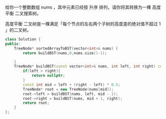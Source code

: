 给你一个整数数组 nums ，其中元素已经按 升序 排列，请你将其转换为一棵 高度平衡 二叉搜索树。

高度平衡 二叉树是一棵满足「每个节点的左右两个子树的高度差的绝对值不超过 1 」的二叉树。

``` cpp
class Solution {
public:
    TreeNode* sortedArrayToBST(vector<int>& nums) {
        return buildBST(nums,0,nums.size()-1);

    }
    TreeNode* buildBST(const vector<int>& nums, int left, int right) const{
        if(left > right){
            return nullptr;
        }
        const int mid = left + (right - left) * 0.5;
        TreeNode* root = new TreeNode(nums[mid]);
        root->left = buildBST(nums, left, mid - 1);
        root->right = buildBST(nums, mid + 1, right);
        return root;
    }
};
```
